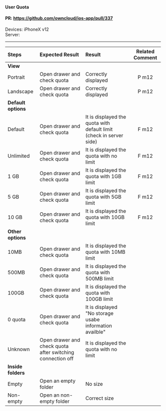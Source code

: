 #### User Quota

#### PR: https://github.com/owncloud/ios-app/pull/337

Devices: iPhoneX v12<br>
Server: <br>


---

 
| Steps | Expected Result | Result | Related Comment
| :---- | :-------------- | :----- | :------------: |
|**View**||||||
| Portrait | Open drawer and check quota | Correctly displayed | P m12 |  |
| Landscape | Open drawer and check quota | Correctly displayed | P m12 |  |
|**Default options**||||||
| Default | Open drawer and check quota | It is displayed the quota with default limit (check in server side) | F m12 |  |
| Unlimited | Open drawer and check quota | It is displayed the quota with no limit | F m12 |  |
| 1 GB | Open drawer and check quota | It is displayed the quota with 1GB limit | F m12 |  |
| 5 GB | Open drawer and check quota | It is displayed the quota with 5GB limit | F m12 |  |
| 10 GB | Open drawer and check quota | It is displayed the quota with 10GB limit |  F m12|  |
|**Other options**||||||
| 10MB | Open drawer and check quota | It is displayed the quota with 10MB limit |  |  |
| 500MB | Open drawer and check quota | It is displayed the quota with 500MB limit |  |  |
| 100GB | Open drawer and check quota | It is displayed the quota with 100GB limit |  |  |
| 0 quota | Open drawer and check quota | It is displayed "No storage usabe information availble" |  |  |
| Unknown | Open drawer and check quota after switching connection off | It is displayed the quota with no limit |  |  |
|**Inside folders**||||||
| Empty | Open an empty folder | No size |  |  |
| Non-empty | Open an non-empty folder | Correct size |  |  |
